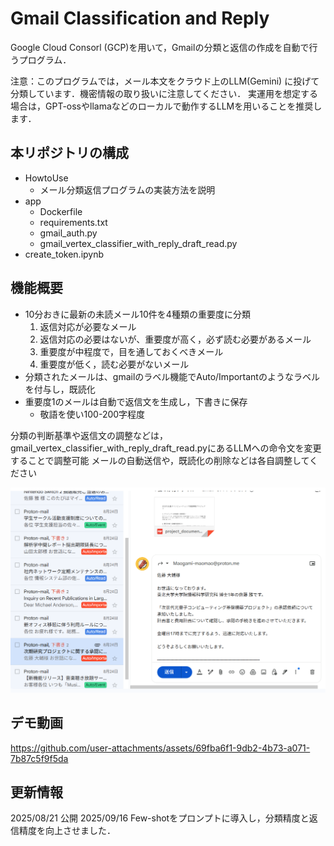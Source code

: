 # Gmail Classification and Reply

Google Cloud Consorl (GCP)を用いて，Gmailの分類と返信の作成を自動で行うプログラム．

注意：このプログラムでは，メール本文をクラウド上のLLM(Gemini) に投げて分類しています．機密情報の取り扱いに注意してください．
実運用を想定する場合は，GPT-ossやllamaなどのローカルで動作するLLMを用いることを推奨します．

## 本リポジトリの構成
- HowtoUse
  - メール分類返信プログラムの実装方法を説明
- app
  - Dockerfile
  - requirements.txt
  - gmail_auth.py
  - gmail_vertex_classifier_with_reply_draft_read.py
- create_token.ipynb   

## 機能概要
* 10分おきに最新の未読メール10件を4種類の重要度に分類
  1. 返信対応が必要なメール
  2. 返信対応の必要はないが、重要度が高く，必ず読む必要があるメール
  3. 重要度が中程度で，目を通しておくべきメール
  4. 重要度が低く，読む必要がないメール
* 分類されたメールは、gmailのラベル機能でAuto/Importantのようなラベルを付与し，既読化
* 重要度1のメールは自動で返信文を生成し，下書きに保存
  * 敬語を使い100-200字程度
 
分類の判断基準や返信文の調整などは，gmail_vertex_classifier_with_reply_draft_read.pyにあるLLMへの命令文を変更することで調整可能
メールの自動送信や，既読化の削除などは各自調整してください

<img src="reply_example.png" alt="サンプル画像" width="700">

## デモ動画
https://github.com/user-attachments/assets/69fba6f1-9db2-4b73-a071-7b87c5f9f5da

## 更新情報
2025/08/21 公開
2025/09/16 Few-shotをプロンプトに導入し，分類精度と返信精度を向上させました．
